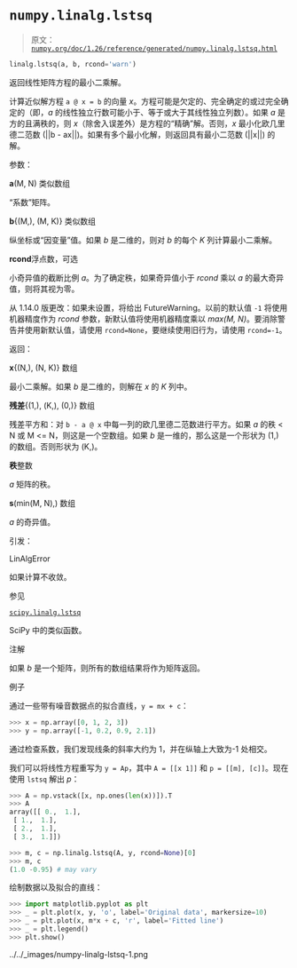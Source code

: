 # `numpy.linalg.lstsq`

> 原文：[`numpy.org/doc/1.26/reference/generated/numpy.linalg.lstsq.html`](https://numpy.org/doc/1.26/reference/generated/numpy.linalg.lstsq.html)

```py
linalg.lstsq(a, b, rcond='warn')
```

返回线性矩阵方程的最小二乘解。

计算近似解方程 `a @ x = b` 的向量 *x*。方程可能是欠定的、完全确定的或过完全确定的（即，*a* 的线性独立行数可能小于、等于或大于其线性独立列数）。如果 *a* 是方的且满秩的，则 *x*（除舍入误差外）是方程的“精确”解。否则，*x* 最小化欧几里德二范数 \(||b - ax||\)。如果有多个最小化解，则返回具有最小二范数 \(||x||\) 的解。

参数：

**a**(M, N) 类似数组

“系数”矩阵。

**b**{(M,), (M, K)} 类似数组

纵坐标或“因变量”值。如果 *b* 是二维的，则对 *b* 的每个 *K* 列计算最小二乘解。

**rcond**浮点数，可选

小奇异值的截断比例 *a*。为了确定秩，如果奇异值小于 *rcond* 乘以 *a* 的最大奇异值，则将其视为零。

从 1.14.0 版更改：如果未设置，将给出 FutureWarning。以前的默认值 `-1` 将使用机器精度作为 *rcond* 参数，新默认值将使用机器精度乘以 *max(M, N)*。要消除警告并使用新默认值，请使用 `rcond=None`，要继续使用旧行为，请使用 `rcond=-1`。

返回：

**x**{(N,), (N, K)} 数组

最小二乘解。如果 *b* 是二维的，则解在 *x* 的 *K* 列中。

**残差**{(1,), (K,), (0,)} 数组

残差平方和：对 `b - a @ x` 中每一列的欧几里德二范数进行平方。如果 *a* 的秩 < N 或 M <= N，则这是一个空数组。如果 *b* 是一维的，那么这是一个形状为 (1,) 的数组。否则形状为 (K,)。

**秩**整数

*a* 矩阵的秩。

**s**(min(M, N),) 数组

*a* 的奇异值。

引发：

LinAlgError

如果计算不收敛。

参见

[`scipy.linalg.lstsq`](https://docs.scipy.org/doc/scipy/reference/generated/scipy.linalg.lstsq.html#scipy.linalg.lstsq "(在 SciPy v1.11.2 中)")

SciPy 中的类似函数。

注解

如果 *b* 是一个矩阵，则所有的数组结果将作为矩阵返回。

例子

通过一些带有噪音数据点的拟合直线，`y = mx + c`：

```py
>>> x = np.array([0, 1, 2, 3])
>>> y = np.array([-1, 0.2, 0.9, 2.1]) 
```

通过检查系数，我们发现线条的斜率大约为 1，并在纵轴上大致为-1 处相交。

我们可以将线性方程重写为 `y = Ap`，其中 `A = [[x 1]]` 和 `p = [[m], [c]]`。现在使用 `lstsq` 解出 *p*：

```py
>>> A = np.vstack([x, np.ones(len(x))]).T
>>> A
array([[ 0.,  1.],
 [ 1.,  1.],
 [ 2.,  1.],
 [ 3.,  1.]]) 
```

```py
>>> m, c = np.linalg.lstsq(A, y, rcond=None)[0]
>>> m, c
(1.0 -0.95) # may vary 
```

绘制数据以及拟合的直线：

```py
>>> import matplotlib.pyplot as plt
>>> _ = plt.plot(x, y, 'o', label='Original data', markersize=10)
>>> _ = plt.plot(x, m*x + c, 'r', label='Fitted line')
>>> _ = plt.legend()
>>> plt.show() 
```

../../_images/numpy-linalg-lstsq-1.png
